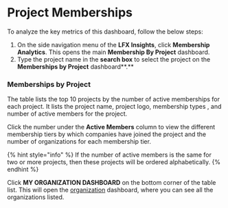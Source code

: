 # Project Memberships

To analyze the key metrics of this dashboard, follow the below steps:

1. On the side navigation menu of the **LFX Insights**, click **Membership Analytics**. This opens the main **Membership By Project** dashboard.&#x20;
2. Type the project name in the **search box** to select the project on the **Memberships by Project** dashboard**.**

### Memberships by Project

The table lists the top 10 projects by the number of active memberships for each project. It lists the project name, project logo, membership types , and number of active members for the project.&#x20;

Click the number under the **Active Members** column to view the different membership tiers by which companies have joined the project and the number of organizations for each membership tier.

{% hint style="info" %}
If the number of active members is the same for two or more projects, then these projects will be ordered alphabetically.
{% endhint %}

Click **MY ORGANIZATION DASHBOARD** on the bottom corner of the table list. This will open the [organization](https://myorg.lfx.dev/company/dashboard) dashboard, where you can see all the organizations listed.
